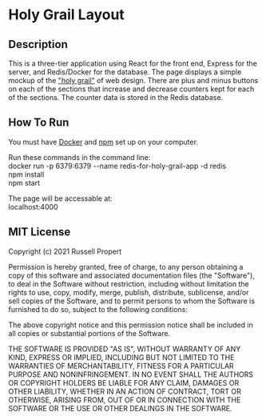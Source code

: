 # Holy Grail Layout

## Description
This is a three-tier application using React for the front end, Express for the server, and Redis/Docker for the database. The page displays a simple mockup of the ["holy grail"](https://en.wikipedia.org/wiki/Holy_grail_(web_design)) of web design. There are plus and minus buttons on each of the sections that increase and decrease counters kept for each of the sections. The counter data is stored in the Redis database.  

## How To Run
You must have [Docker](https://www.docker.com/) and [npm](https://docs.npmjs.com/downloading-and-installing-node-js-and-npm) set up on your computer.  

Run these commands in the command line:  
docker run -p 6379:6379 --name redis-for-holy-grail-app -d redis  
npm install  
npm start  

The page will be accessable at:  
localhost:4000  

## MIT License
Copyright (c) 2021 Russell Propert

Permission is hereby granted, free of charge, to any person obtaining a copy
of this software and associated documentation files (the "Software"), to deal
in the Software without restriction, including without limitation the rights
to use, copy, modify, merge, publish, distribute, sublicense, and/or sell
copies of the Software, and to permit persons to whom the Software is
furnished to do so, subject to the following conditions:

The above copyright notice and this permission notice shall be included in all
copies or substantial portions of the Software.

THE SOFTWARE IS PROVIDED "AS IS", WITHOUT WARRANTY OF ANY KIND, EXPRESS OR
IMPLIED, INCLUDING BUT NOT LIMITED TO THE WARRANTIES OF MERCHANTABILITY,
FITNESS FOR A PARTICULAR PURPOSE AND NONINFRINGEMENT. IN NO EVENT SHALL THE
AUTHORS OR COPYRIGHT HOLDERS BE LIABLE FOR ANY CLAIM, DAMAGES OR OTHER
LIABILITY, WHETHER IN AN ACTION OF CONTRACT, TORT OR OTHERWISE, ARISING FROM,
OUT OF OR IN CONNECTION WITH THE SOFTWARE OR THE USE OR OTHER DEALINGS IN THE
SOFTWARE.

